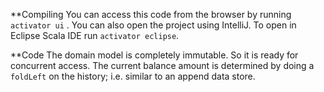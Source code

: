 **Compiling
You can access this code from the browser by running `activator ui` .
You can also open the project using IntelliJ. 
To open in Eclipse Scala IDE run `activator eclipse`.

**Code
The domain model is completely immutable. So it is ready for concurrent access. 
The current balance amount is determined by doing a `foldLeft` on the history; i.e. similar to an append data store.